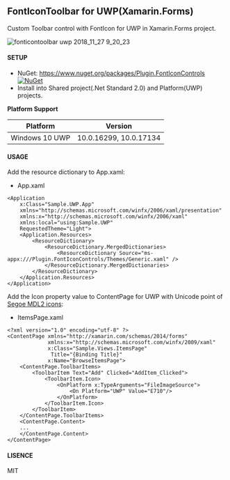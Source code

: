 ## FontIconToolbar for UWP(Xamarin.Forms)

Custom Toolbar control with FontIcon for UWP in Xamarin.Forms project.

![fonticontoolbar uwp 2018_11_27 9_20_23](https://user-images.githubusercontent.com/45218829/49050801-7330ed00-f228-11e8-9e00-77a336059b7d.png)

#### SETUP
* NuGet: https://www.nuget.org/packages/Plugin.FontIconControls [![NuGet](https://img.shields.io/nuget/v/Plugin.FontIconControls.svg?label=NuGet)](https://www.nuget.org/packages/Plugin.FontIconControls/)
* Install into Shared project(.Net Standard 2.0) and Platform(UWP) projects.

**Platform Support**

|Platform|Version|
| -------------------  | :------------------: |
|Windows 10 UWP|10.0.16299, 10.0.17134|

#### USAGE

Add the resource dictionary to App.xaml:

* App.xaml

```xml:App.xaml
<Application
    x:Class="Sample.UWP.App"
    xmlns="http://schemas.microsoft.com/winfx/2006/xaml/presentation"
    xmlns:x="http://schemas.microsoft.com/winfx/2006/xaml"
    xmlns:local="using:Sample.UWP"
    RequestedTheme="Light">
    <Application.Resources>
        <ResourceDictionary>
            <ResourceDictionary.MergedDictionaries>
                <ResourceDictionary Source="ms-appx:///Plugin.FontIconControls/Themes/Generic.xaml" />
            </ResourceDictionary.MergedDictionaries>
        </ResourceDictionary>
    </Application.Resources>
</Application>

```

Add the Icon property value to ContentPage for UWP with Unicode point of [Segoe MDL2 icons](https://docs.microsoft.com/en-us/windows/uwp/design/style/segoe-ui-symbol-font):
* ItemsPage.xaml

```xml:ItemsPage.xaml
<?xml version="1.0" encoding="utf-8" ?>
<ContentPage xmlns="http://xamarin.com/schemas/2014/forms"
             xmlns:x="http://schemas.microsoft.com/winfx/2009/xaml"
             x:Class="Sample.Views.ItemsPage"
              Title="{Binding Title}"
             x:Name="BrowseItemsPage">
    <ContentPage.ToolbarItems>
        <ToolbarItem Text="Add" Clicked="AddItem_Clicked">
            <ToolbarItem.Icon>
                <OnPlatform x:TypeArguments="FileImageSource">
                    <On Platform="UWP" Value="E710"/>
                </OnPlatform>
            </ToolbarItem.Icon>
        </ToolbarItem>
    </ContentPage.ToolbarItems>
    <ContentPage.Content>
	...
    </ContentPage.Content>
</ContentPage>
```

#### LISENCE
MIT
